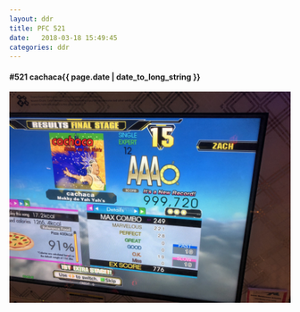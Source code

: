 ```yaml
---
layout: ddr
title: PFC 521
date:   2018-03-18 15:49:45
categories: ddr
---
```


#### **#521** cachaca<span class="pull-right">{{ page.date | date_to_long_string }}</span>
![](/images/pfc/521_cachaca.jpg)
